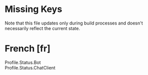 # Missing Keys
Note that this file updates only during build processes and doesn't necessarily reflect the current state.

# French [fr]
Profile.Status.Bot  
Profile.Status.ChatClient  

